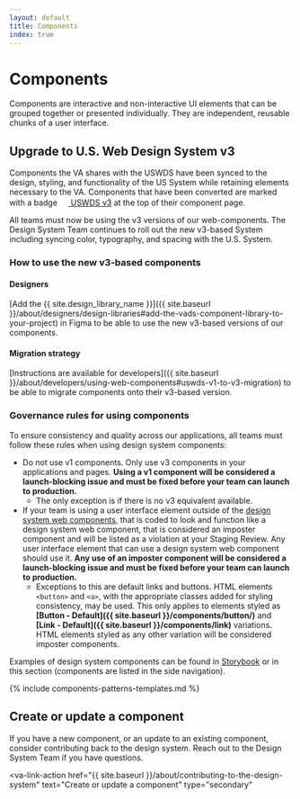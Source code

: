 ```yaml
---
layout: default
title: Components
index: true
---
```


# Components

<div class="va-introtext" markdown="1">
  Components are interactive and non-interactive UI elements that can be grouped together or presented individually. They are independent, reusable chunks of a user interface.
</div>

## Upgrade to U.S. Web Design System v3

Components the VA shares with the USWDS have been synced to the design, styling, and functionality of the US System while retaining elements necessary to the VA. Components that have been converted are marked with a badge <a class="site-component-badge-link site-component-badge-link--uswds" href="{{ site.uswds_link }}"><img src="{{ site.baseurl }}/assets/img/uswds-logo.svg" class="site-component-badge-link__img" width="16px" height="16px" /> USWDS v3</a> at the top of their component page.

All teams must now be using the v3 versions of our web-components. The Design System Team continues to roll out the new v3-based System including syncing color, typography, and spacing with the U.S. System.

### How to use the new v3-based components

#### Designers

[Add the {{ site.design_library_name }}]({{ site.baseurl }}/about/designers/design-libraries#add-the-vads-component-library-to-your-project) in Figma to be able to use the new v3-based versions of our components.

#### Migration strategy

[Instructions are available for developers]({{ site.baseurl }}/about/developers/using-web-components#uswds-v1-to-v3-migration) to be able to migrate components onto their v3-based version.

### Governance rules for using components

To ensure consistency and quality across our applications, all teams must follow these rules when using design system components:

* Do not use v1 components. Only use v3 components in your applications and pages. **Using a v1 component will be considered a launch-blocking issue and must be fixed before your team can launch to production.**
  * The only exception is if there is no v3 equivalent available.
* If your team is using a user interface element outside of the [design system web components](https://github.com/department-of-veterans-affairs/component-library), that is coded to look and function like a design system web component, that is considered an imposter component and will be listed as a violation at your Staging Review. Any user interface element that can use a design system web component should use it. **Any use of an imposter component will be considered a launch-blocking issue and must be fixed before your team can launch to production.**
  * Exceptions to this are default links and buttons. HTML elements `<button>` and `<a>`, with the appropriate classes added for styling consistency, may be used. This only applies to elements styled as **[Button - Default]({{ site.baseurl }}/components/button/)** and **[Link - Default]({{ site.baseurl }}/components/link)** variations. HTML elements styled as any other variation will be considered imposter components.

Examples of design system components can be found in [Storybook](https://design.va.gov/storybook) or in this section (components are listed in the side navigation).

{% include components-patterns-templates.md %}

## Create or update a component

If you have a new component, or an update to an existing component, consider contributing back to the design system. Reach out to the Design System Team if you have questions.

<va-link-action
  href="{{ site.baseurl }}/about/contributing-to-the-design-system"
  text="Create or update a component"
  type="secondary"
></va-link-action>
